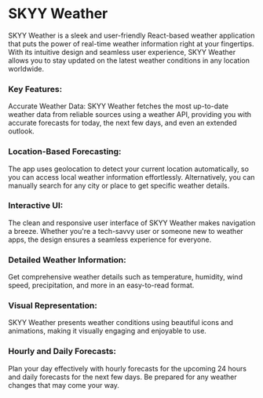 # SKYY Weather

SKYY Weather is a sleek and user-friendly React-based weather application that puts the power of real-time weather information right at your fingertips. With its intuitive design and seamless user experience, SKYY Weather allows you to stay updated on the latest weather conditions in any location worldwide.

### Key Features:
Accurate Weather Data: SKYY Weather fetches the most up-to-date weather data from reliable sources using a weather API, providing you with accurate forecasts for today, the next few days, and even an extended outlook.

### Location-Based Forecasting: 
The app uses geolocation to detect your current location automatically, so you can access local weather information effortlessly. Alternatively, you can manually search for any city or place to get specific weather details.

### Interactive UI: 
The clean and responsive user interface of SKYY Weather makes navigation a breeze. Whether you're a tech-savvy user or someone new to weather apps, the design ensures a seamless experience for everyone.

### Detailed Weather Information: 
Get comprehensive weather details such as temperature, humidity, wind speed, precipitation, and more in an easy-to-read format.

### Visual Representation: 
SKYY Weather presents weather conditions using beautiful icons and animations, making it visually engaging and enjoyable to use.

### Hourly and Daily Forecasts: 
Plan your day effectively with hourly forecasts for the upcoming 24 hours and daily forecasts for the next few days. Be prepared for any weather changes that may come your way.
